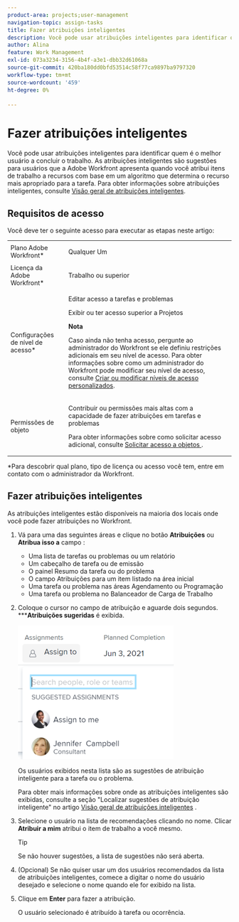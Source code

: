 ```yaml
---
product-area: projects;user-management
navigation-topic: assign-tasks
title: Fazer atribuições inteligentes
description: Você pode usar atribuições inteligentes para identificar quem é o melhor usuário a concluir o trabalho. As atribuições inteligentes são sugestões para usuários que a Adobe Workfront apresenta quando você atribui itens de trabalho a recursos com base em um algoritmo que determina o recurso mais apropriado para a tarefa. Para obter informações sobre atribuições inteligentes, consulte Visão geral de atribuições inteligentes .
author: Alina
feature: Work Management
exl-id: 073a3234-3156-4b4f-a3e1-dbb32d61068a
source-git-commit: 420ba180dd0bfd53514c58f77ca9897ba9797320
workflow-type: tm+mt
source-wordcount: '459'
ht-degree: 0%

---
```


# Fazer atribuições inteligentes

Você pode usar atribuições inteligentes para identificar quem é o melhor usuário a concluir o trabalho. As atribuições inteligentes são sugestões para usuários que a Adobe Workfront apresenta quando você atribui itens de trabalho a recursos com base em um algoritmo que determina o recurso mais apropriado para a tarefa. Para obter informações sobre atribuições inteligentes, consulte [Visão geral de atribuições inteligentes](../../../manage-work/tasks/assign-tasks/smart-assignments.md).

## Requisitos de acesso

Você deve ter o seguinte acesso para executar as etapas neste artigo:

<table style="table-layout:auto"> 
 <col> 
 <col> 
 <tbody> 
  <tr> 
   <td role="rowheader">Plano Adobe Workfront*</td> 
   <td> <p>Qualquer Um</p> </td> 
  </tr> 
  <tr> 
   <td role="rowheader">Licença da Adobe Workfront*</td> 
   <td> <p>Trabalho ou superior</p> </td> 
  </tr> 
  <tr> 
   <td role="rowheader">Configurações de nível de acesso*</td> 
   <td> <p>Editar acesso a tarefas e problemas</p> <p>Exibir ou ter acesso superior a Projetos</p> <p><b>Nota</b>

Caso ainda não tenha acesso, pergunte ao administrador do Workfront se ele definiu restrições adicionais em seu nível de acesso. Para obter informações sobre como um administrador do Workfront pode modificar seu nível de acesso, consulte <a href="../../../administration-and-setup/add-users/configure-and-grant-access/create-modify-access-levels.md" class="MCXref xref">Criar ou modificar níveis de acesso personalizados</a>.</p> </td>
</tr> 
  <tr> 
   <td role="rowheader">Permissões de objeto</td> 
   <td> <p>Contribuir ou permissões mais altas com a capacidade de fazer atribuições em tarefas e problemas</p> <p>Para obter informações sobre como solicitar acesso adicional, consulte <a href="../../../workfront-basics/grant-and-request-access-to-objects/request-access.md" class="MCXref xref">Solicitar acesso a objetos </a>.</p> </td> 
  </tr> 
 </tbody> 
</table>

&#42;Para descobrir qual plano, tipo de licença ou acesso você tem, entre em contato com o administrador da Workfront.

## Fazer atribuições inteligentes

As atribuições inteligentes estão disponíveis na maioria dos locais onde você pode fazer atribuições no Workfront.

1. Vá para uma das seguintes áreas e clique no botão **Atribuições** ou **Atribua isso a** campo :   

   * Uma lista de tarefas ou problemas ou um relatório
   * Um cabeçalho de tarefa ou de emissão
   * O painel Resumo da tarefa ou do problema
   * O campo Atribuições para um item listado na área inicial
   * Uma tarefa ou problema nas áreas Agendamento ou Programação
   * Uma tarefa ou problema no Balanceador de Carga de Trabalho

1. Coloque o cursor no campo de atribuição e aguarde dois segundos. *****Atribuições sugeridas** é exibida.

   ![](assets/smart-assignments-task-header-nwe-350x302.png)

   Os usuários exibidos nesta lista são as sugestões de atribuição inteligente para a tarefa ou o problema.

   Para obter mais informações sobre onde as atribuições inteligentes são exibidas, consulte a seção &quot;Localizar sugestões de atribuição inteligente&quot; no artigo [Visão geral de atribuições inteligentes](../../../manage-work/tasks/assign-tasks/smart-assignments.md) .

1. Selecione o usuário na lista de recomendações clicando no nome. Clicar **Atribuir a mim** atribui o item de trabalho a você mesmo.

   >[!TIP]
   >
   >Se não houver sugestões, a lista de sugestões não será aberta.

1. (Opcional) Se não quiser usar um dos usuários recomendados da lista de atribuições inteligentes, comece a digitar o nome do usuário desejado e selecione o nome quando ele for exibido na lista.
1. Clique em **Enter** para fazer a atribuição.

   O usuário selecionado é atribuído à tarefa ou ocorrência.
